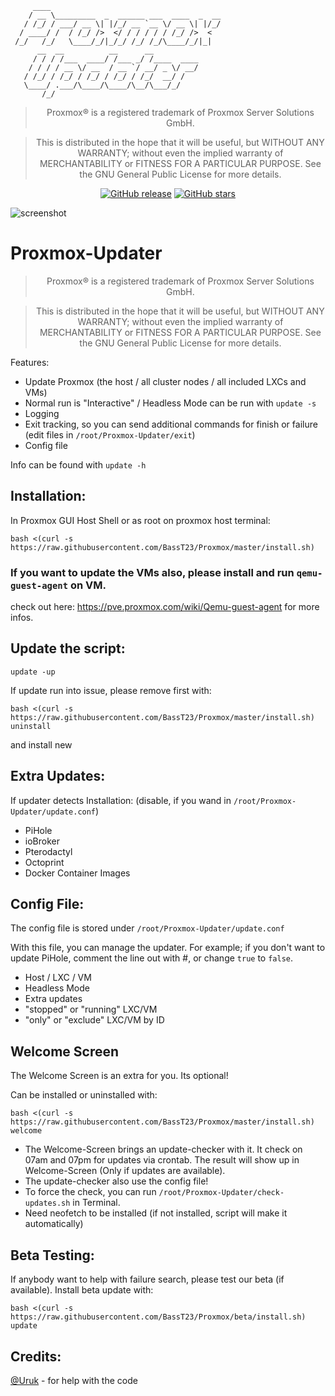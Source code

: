 ```
     ____
    / __ \_________  _  ______ ___  ____  _  __
   / /_/ / ___/ __ \| |/_/ __ `__ \/ __ \| |/_/
  / ____/ /  / /_/ />  </ / / / / / /_/ />  <
 /_/   /_/   \____/_/|_/_/ /_/ /_/\____/_/|_|
      __  __          __      __
     / / / /___  ____/ /___ _/ /____  ____
    / / / / __ \/ __  / __ `/ __/ _ \/ __/
   / /_/ / /_/ / /_/ / /_/ / /_/  __/ /
   \____/ .___/\____/\____/\__/\___/_/
       /_/
```
<div align="center">

>  Proxmox® is a registered trademark of Proxmox Server Solutions GmbH.

>  This is distributed in the hope that it will be useful, but
>  WITHOUT ANY WARRANTY; without even the implied warranty of
>  MERCHANTABILITY or FITNESS FOR A PARTICULAR PURPOSE.  See the
>  GNU General Public License for more details.


[![GitHub release](https://img.shields.io/github/release/BassT23/Proxmox.svg)](https://GitHub.com/BassT23/Proxmox/releases/)
[![GitHub stars](https://img.shields.io/github/stars/BassT23/Proxmox.svg)](https://github.com/BassT23/Proxmox/stargazers)

</div>

![screenshot](https://user-images.githubusercontent.com/30832786/222421730-873ea121-bffd-4bab-a52a-e2beb3cca783.png)

# Proxmox-Updater

<div align="center">

>  Proxmox® is a registered trademark of Proxmox Server Solutions GmbH.

>  This is distributed in the hope that it will be useful, but
>  WITHOUT ANY WARRANTY; without even the implied warranty of
>  MERCHANTABILITY or FITNESS FOR A PARTICULAR PURPOSE.  See the
>  GNU General Public License for more details.

</div>

Features:
- Update Proxmox (the host / all cluster nodes / all included LXCs and VMs)
- Normal run is "Interactive" / Headless Mode can be run with `update -s`
- Logging
- Exit tracking, so you can send additional commands for finish or failure (edit files in `/root/Proxmox-Updater/exit`)
- Config file

Info can be found with `update -h`


## Installation:

In Proxmox GUI Host Shell or as root on proxmox host terminal:
```
bash <(curl -s https://raw.githubusercontent.com/BassT23/Proxmox/master/install.sh)
```
### If you want to update the VMs also, please install and run `qemu-guest-agent` on VM.

check out here: <https://pve.proxmox.com/wiki/Qemu-guest-agent> for more infos.


## Update the script:
`update -up`

If update run into issue, please remove first with:
```
bash <(curl -s https://raw.githubusercontent.com/BassT23/Proxmox/master/install.sh) uninstall
```
and install new


## Extra Updates:

If updater detects Installation: (disable, if you wand in `/root/Proxmox-Updater/update.conf`)
- PiHole
- ioBroker
- Pterodactyl
- Octoprint
- Docker Container Images


## Config File:

The config file is stored under `/root/Proxmox-Updater/update.conf`

With this file, you can manage the updater. For example; if you don't want to update PiHole, comment the line out with #, or change `true` to `false`.

- Host / LXC / VM
- Headless Mode
- Extra updates
- "stopped" or "running" LXC/VM
- "only" or "exclude" LXC/VM by ID


## Welcome Screen

The Welcome Screen is an extra for you. Its optional!

Can be installed or uninstalled with:
```
bash <(curl -s https://raw.githubusercontent.com/BassT23/Proxmox/master/install.sh) welcome
```

- The Welcome-Screen brings an update-checker with it. It check on 07am and 07pm for updates via crontab. The result will show up in Welcome-Screen (Only if updates are available).
- The update-checker also use the config file!
- To force the check, you can run `/root/Proxmox-Updater/check-updates.sh` in Terminal.
- Need neofetch to be installed (if not installed, script will make it automatically)

## Beta Testing:

If anybody want to help with failure search, please test our beta (if available).
Install beta update with:
```
bash <(curl -s https://raw.githubusercontent.com/BassT23/Proxmox/beta/install.sh) update
```

## Credits:

[@Uruk](https://github.com/Uruknara) - for help with the code
